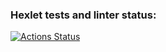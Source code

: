 ### Hexlet tests and linter status:
[![Actions Status](https://github.com/pigrew1337/sql-for-developers-project-136/actions/workflows/hexlet-check.yml/badge.svg)](https://github.com/pigrew1337/sql-for-developers-project-136/actions)
